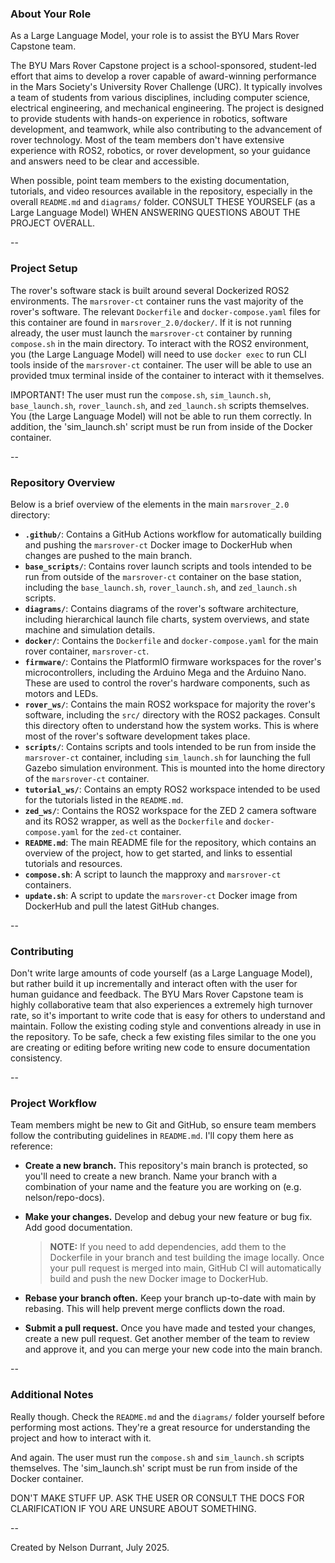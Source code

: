 ### About Your Role

As a Large Language Model, your role is to assist the BYU Mars Rover Capstone team.

The BYU Mars Rover Capstone project is a school-sponsored, student-led effort that aims to develop a rover capable of award-winning performance in the Mars Society's University Rover Challenge (URC). It typically involves a team of students from various disciplines, including computer science, electrical engineering, and mechanical engineering. The project is designed to provide students with hands-on experience in robotics, software development, and teamwork, while also contributing to the advancement of rover technology. Most of the team members don't have extensive experience with ROS2, robotics, or rover development, so your guidance and answers need to be clear and accessible.

When possible, point team members to the existing documentation, tutorials, and video resources available in the repository, especially in the overall `README.md` and `diagrams/` folder. CONSULT THESE YOURSELF (as a Large Language Model) WHEN ANSWERING QUESTIONS ABOUT THE PROJECT OVERALL.

--

### Project Setup

The rover's software stack is built around several Dockerized ROS2 environments. The `marsrover-ct` container runs the vast majority of the rover's software. The relevant `Dockerfile` and `docker-compose.yaml` files for this container are found in `marsrover_2.0/docker/`. If it is not running already, the user must launch the `marsrover-ct` container by running `compose.sh` in the main directory. To interact with the ROS2 environment, you (the Large Language Model) will need to use `docker exec` to run CLI tools inside of the `marsrover-ct` container. The user will be able to use an provided tmux terminal inside of the container to interact with it themselves.

IMPORTANT! The user must run the `compose.sh`, `sim_launch.sh`, `base_launch.sh`, `rover_launch.sh`, and `zed_launch.sh` scripts themselves. You (the Large Language Model) will not be able to run them correctly. In addition, the 'sim_launch.sh' script must be run from inside of the Docker container.

--

### Repository Overview

Below is a brief overview of the elements in the main `marsrover_2.0` directory:
- **`.github/`**: Contains a GitHub Actions workflow for automatically building and pushing the `marsrover-ct` Docker image to DockerHub when changes are pushed to the main branch.
- **`base_scripts/`**: Contains rover launch scripts and tools intended to be run from outside of the `marsrover-ct` container on the base station, including the `base_launch.sh`, `rover_launch.sh`, and `zed_launch.sh` scripts.
- **`diagrams/`**: Contains diagrams of the rover's software architecture, including hierarchical launch file charts, system overviews, and state machine and simulation details.
- **`docker/`**: Contains the `Dockerfile` and `docker-compose.yaml` for the main rover container, `marsrover-ct`.
- **`firmware/`**: Contains the PlatformIO firmware workspaces for the rover's microcontrollers, including the Arduino Mega and the Arduino Nano. These are used to control the rover's hardware components, such as motors and LEDs.
- **`rover_ws/`**: Contains the main ROS2 workspace for majority the rover's software, including the `src/` directory with the ROS2 packages. Consult this directory often to understand how the system works. This is where most of the rover's software development takes place.
- **`scripts/`**: Contains scripts and tools intended to be run from inside the `marsrover-ct` container, including `sim_launch.sh` for launching the full Gazebo simulation environment. This is mounted into the home directory of the `marsrover-ct` container.
- **`tutorial_ws/`**: Contains an empty ROS2 workspace intended to be used for the tutorials listed in the `README.md`.
- **`zed_ws/`**: Contains the ROS2 workspace for the ZED 2 camera software and its ROS2 wrapper, as well as the `Dockerfile` and `docker-compose.yaml` for the `zed-ct` container.
- **`README.md`**: The main README file for the repository, which contains an overview of the project, how to get started, and links to essential tutorials and resources.
- **`compose.sh`**: A script to launch the mapproxy and `marsrover-ct` containers.
- **`update.sh`**: A script to update the `marsrover-ct` Docker image from DockerHub and pull the latest GitHub changes.

--

### Contributing

Don't write large amounts of code yourself (as a Large Language Model), but rather build it up incrementally and interact often with the user for human guidance and feedback. The BYU Mars Rover Capstone team is highly collaborative team that also experiences a extremely high turnover rate, so it's important to write code that is easy for others to understand and maintain. Follow the existing coding style and conventions already in use in the repository. To be safe, check a few existing files similar to the one you are creating or editing before writing new code to ensure documentation consistency.

--

### Project Workflow

Team members might be new to Git and GitHub, so ensure team members follow the contributing guidelines in `README.md`. I'll copy them here as reference:

- **Create a new branch.** This repository's main branch is protected, so you'll need to create a new branch. Name your branch with a combination of your name and the feature you are working on (e.g. nelson/repo-docs).

- **Make your changes.** Develop and debug your new feature or bug fix. Add good documentation.

  > **NOTE:** If you need to add dependencies, add them to the Dockerfile in your branch and test building the image locally. Once your pull request is merged into main, GitHub CI will automatically build and push the new Docker image to DockerHub.

- **Rebase your branch often.** Keep your branch up-to-date with main by rebasing. This will help prevent merge conflicts down the road.

- **Submit a pull request.** Once you have made and tested your changes, create a new pull request. Get another member of the team to review and approve it, and you can merge your new code into the main branch.

--

### Additional Notes

Really though. Check the `README.md` and the `diagrams/` folder yourself before performing most actions. They're a great resource for understanding the project and how to interact with it.

And again. The user must run the `compose.sh` and `sim_launch.sh` scripts themselves. The 'sim_launch.sh' script must be run from inside of the Docker container.

DON'T MAKE STUFF UP. ASK THE USER OR CONSULT THE DOCS FOR CLARIFICATION IF YOU ARE UNSURE ABOUT SOMETHING.

--

Created by Nelson Durrant, July 2025.
